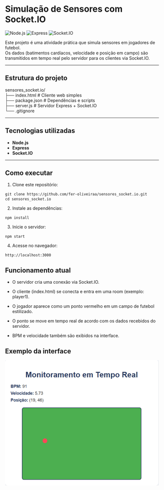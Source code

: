 # Simulação de Sensores com Socket.IO

![Node.js](https://img.shields.io/badge/Node.js-339933?style=flat&logo=node.js&logoColor=white)
![Express](https://img.shields.io/badge/Express-000000?style=flat&logo=express&logoColor=white)
![Socket.IO](https://img.shields.io/badge/Socket.IO-010101?style=flat&logo=socket.io&logoColor=white)

Este projeto é uma atividade prática que simula sensores em jogadores de futebol.  
Os dados (batimentos cardíacos, velocidade e posição em campo) são transmitidos em tempo real pelo servidor para os clientes via Socket.IO.

---

## Estrutura do projeto
sensores_socket.io/<br>
├── index.html # Cliente web simples<br>
├── package.json # Dependências e scripts<br>
├── server.js # Servidor Express + Socket.IO<br>
└── .gitignore <br>

---

## Tecnologias utilizadas
- **Node.js**  
- **Express**  
- **Socket.IO**  

---

## Como executar

1. Clone este repositório:

```
git clone https://github.com/fer-oliveiraa/sensores_socket.io.git
cd sensores_socket.io
```

2. Instale as dependências:
```
npm install
```
3. Inicie o servidor:
```
npm start
```
4. Acesse no navegador:
```
http://localhost:3000
```
## Funcionamento atual
- O servidor cria uma conexão via Socket.IO.

- O cliente (index.html) se conecta e entra em uma room (exemplo: player1).

- O jogador aparece como um ponto vermelho em um campo de futebol estilizado.

- O ponto se move em tempo real de acordo com os dados recebidos do servidor.

- BPM e velocidade também são exibidos na interface.

## Exemplo da interface  
![alt text](image.png)
